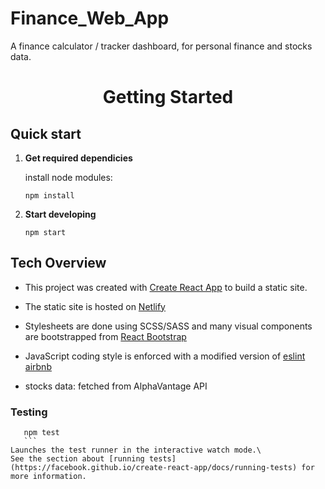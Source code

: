 <!-- @format -->

# Finance_Web_App

A finance calculator / tracker dashboard, for personal finance and stocks data.

<h1 align="center">
  Getting Started
</h1>

## Quick start

1.  **Get required dependicies**

    install node modules:

    ```shell
    npm install
    ```

2.  **Start developing**
    ```shell
    npm start
    ```

## Tech Overview

- This project was created with [Create React App](https://github.com/facebook/create-react-app) to build a static site.

- The static site is hosted on [Netlify](https://euphonious-palmier-dd81a6.netlify.app/)

- Stylesheets are done using SCSS/SASS and many visual components are bootstrapped from [React Bootstrap ](https://react-bootstrap.github.io/)

- JavaScript coding style is enforced with a modified version of [eslint airbnb](https://github.com/airbnb/javascript/tree/master/packages/eslint-config-airbnb)

- stocks data: fetched from AlphaVantage API

### Testing

````shell
   npm test
   ```
Launches the test runner in the interactive watch mode.\
See the section about [running tests](https://facebook.github.io/create-react-app/docs/running-tests) for more information.
````
